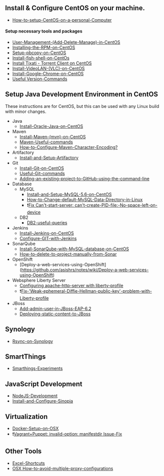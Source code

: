 ## Install & Configure CentOS on your machine.
* [How-to-setup-CentOS-on-a-personal-Computer](https://github.com/asishrs/notes/wiki/How-to-setup-CentOS-on-a-personal-Computer)

#### Setup necessary tools and packages
* [User-Management-(Add-Delete-Manage)-in-CentOS](https://github.com/asishrs/notes/wiki/User-Management-(Add-Delete-Manage)-in-CentOS)
* [Installing-the-RPM-on-CentOS](https://github.com/asishrs/notes/wiki/Installing-the-RPM-on-CentOS)
* [Setup-pbcopy-on-CentOS](https://github.com/asishrs/notes/wiki/Setup-pbcopy-on-CentOS)
* [Install-fish-shell-on-CentOs](https://github.com/asishrs/notes/wiki/Install-fish-shell-on-CentOs)
* [Install Tixati - Torrent Client on CentOS](https://github.com/asishrs/notes/wiki/Install-Tixati---Torrent-Client-on-CentOS)
* [Install-VideoLAN-(VLC)-on-CentOS](https://github.com/asishrs/notes/wiki/Install-VideoLAN-(VLC)-on-CentOS)
* [Install-Google-Chrome-on-CentOS](https://github.com/asishrs/notes/wiki/Install-Google-Chrome-on-CentOS)
* [Useful Version-Commands](https://github.com/asishrs/notes/wiki/Version-Commands)

## Setup Java Development Environment in CentOS
These instructions are for CentOS, but this can be used with any Linux build with minor changes.
* Java
	* [Install-Oracle-Java-on-CentOS](https://github.com/asishrs/notes/wiki/Install-Oracle-Java-on-CentOS)
* Maven
	* [Install-Maven-(mvn)-on-CentOS](https://github.com/asishrs/notes/wiki/Install-Maven-(mvn)-on-CentOS)
  	* [Maven-Useful-commands](https://github.com/asishrs/notes/wiki/Maven-Useful-commands)
  	* [How-to-Configure-Maven-Character-Encoding?](https://github.com/asishrs/notes/wiki/How-to-Configure-Maven-Character-Encoding%3F)
* Artifactory
	* [Install-and-Setup-Artifactory](https://github.com/asishrs/notes/wiki/Install-and-Setup-Artifactory---Repo)
* Git
	* [Install-Git-on-CentOS](https://github.com/asishrs/notes/wiki/Install-Git-on-CentOS)
	* [Useful-Git-commands](https://github.com/asishrs/notes/wiki/Useful-Git-commands)
	* [Adding-an-existing-project-to-GitHub-using-the-command-line](https://github.com/asishrs/notes/wiki/Adding-an-existing-project-to-GitHub-using-the-command-line)
* Database
	* MySQL
		* [Install-and-Setup-MySQL-5.6-on-CentOS](https://github.com/asishrs/notes/wiki/Install-and-Setup-MySQL-5.6-on-CentOS)
		* [How-to-Change-default-MySQL-Data-Directory-in-Linux](https://github.com/asishrs/notes/wiki/How-to-Change-default-MySQL-Data-Directory-in-Linux)
		* :heavy_exclamation_mark:[Fix Can't-start-server: can't-create-PID-file:-No-space-left-on-device](https://github.com/asishrs/notes/wiki/Fix-Issue---Can't-start-server:-can't-create-PID-file:-No-space-left-on-device)
	* DB2
		* [DB2-useful-queries](https://github.com/asishrs/notes/wiki/DB2-useful-queries) 
* Jenkins
	* [Install-Jenkins-on-CentOS](https://github.com/asishrs/notes/wiki/Install-Jenkins-on-CentOS)
	* [Configure-GIT-with-Jenkins](https://github.com/asishrs/notes/wiki/Configure-GIT-with-Jenkins)
* SonarQube
	* [Install-SonarQube-with-MySQL-database-on-CentOS](https://github.com/asishrs/notes/wiki/Install-SonarQube-with-MySQL-database-on-CentOS)
	* [How-to-delete-to-project-manually-from-Sonar](https://github.com/asishrs/notes/wiki/How-to-delete-to-project-manually-from-Sonar)
* OpenShift
	* [Deploy-a-web-services-using-OpenShift] (https://github.com/asishrs/notes/wiki/Deploy-a-web-services-using-OpenShift)
* Websphere Liberty Server
	* [ Configuring apache-http-server with liberty-profile](https://github.com/asishrs/notes/wiki/Apache-Http-Server---liberty-profile)
	* :heavy_exclamation_mark:[Fix-'Weak-ephemeral-Diffie-Hellman-public-key'-problem-with-Liberty-profile](https://github.com/asishrs/notes/wiki/Fix-'Weak-ephemeral-Diffie-Hellman-public-key'-problem-with-Liberty-profile)
* JBoss
	* [Add-admin-user-in-JBoss-EAP-6.2](https://github.com/asishrs/notes/wiki/Add-admin-user-in-JBoss-EAP-6.2)
	* [Deploying-static-content-to-JBoss](https://github.com/asishrs/notes/wiki/Deploying-static-content-to-JBoss)

## Synology
* [Rsync-on-Synology](https://github.com/asishrs/notes/wiki/Rsync-on-Synology)

## SmartThings
* [Smarthings-Experiments](https://github.com/asishrs/notes/wiki/Smarthings-Experiments)

## JavaScript Development
* [NodeJS-Development](https://github.com/asishrs/notes/wiki/NodeJS-Development)
* [Install-and-Configure-Sinopia](https://github.com/asishrs/notes/wiki/Install-and-Configure-Sinopia)

## Virtualization
* [Docker-Setup-on-OSX](https://github.com/asishrs/notes/wiki/Docker-Setup-on-OSX)
* :heavy_exclamation_mark:[Vagrant+Puppet: invalid-option: manifestdir Issue-Fix](https://github.com/asishrs/notes/wiki/Vagrant---Puppet---invalid-option:---manifestdir---Fix)

## Other Tools
* [Excel-Shortcuts](https://github.com/asishrs/notes/wiki/Excel-Shortcuts)
* [OSX How-to-avoid-multiple-proxy-configurations](https://github.com/asishrs/notes/wiki/How-to-avoid-multiple-proxy-configurations-with-authentication%3F)
